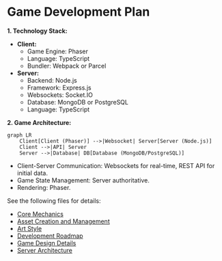 # Game Development Plan

**1. Technology Stack:**

*   **Client:**
    *   Game Engine: Phaser
    *   Language: TypeScript
    *   Bundler: Webpack or Parcel
*   **Server:**
    *   Backend: Node.js
    *   Framework: Express.js
    *   Websockets: Socket.IO
    *   Database: MongoDB or PostgreSQL
    *   Language: TypeScript

**2. Game Architecture:**

```mermaid
graph LR
    Client[Client (Phaser)] -->|Websocket| Server[Server (Node.js)]
    Client -->|API| Server
    Server -->|Database| DB[Database (MongoDB/PostgreSQL)]
```

*   Client-Server Communication: Websockets for real-time, REST API for initial data.
*   Game State Management: Server authoritative.
*   Rendering: Phaser.

See the following files for details:

*   [Core Mechanics](development_plan/core_mechanics.md)
*   [Asset Creation and Management](development_plan/asset_management.md)
*   [Art Style](development_plan/art_style.md)
*   [Development Roadmap](development_plan/roadmap.md)
*   [Game Design Details](game_design_details.md)
*   [Server Architecture](server/server_architecture.md)